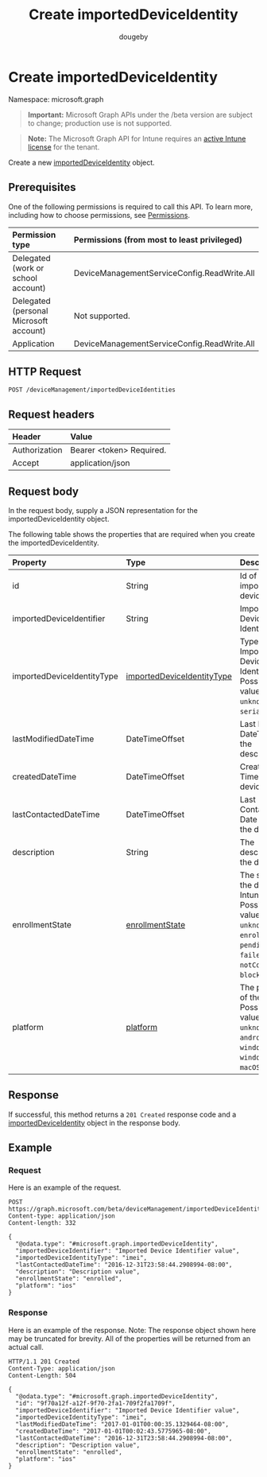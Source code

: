 ﻿---
title: "Create importedDeviceIdentity"
description: "Create a new importedDeviceIdentity object."
author: "dougeby"
localization_priority: Normal
ms.prod: "intune"
doc_type: apiPageType
---

# Create importedDeviceIdentity

Namespace: microsoft.graph

> **Important:** Microsoft Graph APIs under the /beta version are subject to change; production use is not supported.

> **Note:** The Microsoft Graph API for Intune requires an [active Intune license](https://go.microsoft.com/fwlink/?linkid=839381) for the tenant.

Create a new [importedDeviceIdentity](../resources/intune-enrollment-importeddeviceidentity.md) object.

## Prerequisites

One of the following permissions is required to call this API. To learn more, including how to choose permissions, see [Permissions](/graph/permissions-reference).

| Permission type                        | Permissions (from most to least privileged) |
| :------------------------------------- | :------------------------------------------ |
| Delegated (work or school account)     | DeviceManagementServiceConfig.ReadWrite.All |
| Delegated (personal Microsoft account) | Not supported.                              |
| Application                            | DeviceManagementServiceConfig.ReadWrite.All |

## HTTP Request

<!-- {
  "blockType": "ignored"
}
-->

```http
POST /deviceManagement/importedDeviceIdentities
```

## Request headers

| Header        | Value                          |
| :------------ | :----------------------------- |
| Authorization | Bearer &lt;token&gt; Required. |
| Accept        | application/json               |

## Request body

In the request body, supply a JSON representation for the importedDeviceIdentity object.

The following table shows the properties that are required when you create the importedDeviceIdentity.

| Property                   | Type                                                                                       | Description                                                                                                                         |
| :------------------------- | :----------------------------------------------------------------------------------------- | :---------------------------------------------------------------------------------------------------------------------------------- |
| id                         | String                                                                                     | Id of the imported device identity                                                                                                  |
| importedDeviceIdentifier   | String                                                                                     | Imported Device Identifier                                                                                                          |
| importedDeviceIdentityType | [importedDeviceIdentityType](../resources/intune-enrollment-importeddeviceidentitytype.md) | Type of Imported Device Identity. Possible values are: `unknown`, `imei`, `serialNumber`.                                           |
| lastModifiedDateTime       | DateTimeOffset                                                                             | Last Modified DateTime of the description                                                                                           |
| createdDateTime            | DateTimeOffset                                                                             | Created Date Time of the device                                                                                                     |
| lastContactedDateTime      | DateTimeOffset                                                                             | Last Contacted Date Time of the device                                                                                              |
| description                | String                                                                                     | The description of the device                                                                                                       |
| enrollmentState            | [enrollmentState](../resources/intune-shared-enrollmentstate.md)                           | The state of the device in Intune. Possible values are: `unknown`, `enrolled`, `pendingReset`, `failed`, `notContacted`, `blocked`. |
| platform                   | [platform](../resources/intune-enrollment-platform.md)                                     | The platform of the Device. Possible values are: `unknown`, `ios`, `android`, `windows`, `windowsMobile`, `macOS`.                  |

## Response

If successful, this method returns a `201 Created` response code and a [importedDeviceIdentity](../resources/intune-enrollment-importeddeviceidentity.md) object in the response body.

## Example

### Request

Here is an example of the request.

```http
POST https://graph.microsoft.com/beta/deviceManagement/importedDeviceIdentities
Content-type: application/json
Content-length: 332

{
  "@odata.type": "#microsoft.graph.importedDeviceIdentity",
  "importedDeviceIdentifier": "Imported Device Identifier value",
  "importedDeviceIdentityType": "imei",
  "lastContactedDateTime": "2016-12-31T23:58:44.2908994-08:00",
  "description": "Description value",
  "enrollmentState": "enrolled",
  "platform": "ios"
}
```

### Response

Here is an example of the response. Note: The response object shown here may be truncated for brevity. All of the properties will be returned from an actual call.

```http
HTTP/1.1 201 Created
Content-Type: application/json
Content-Length: 504

{
  "@odata.type": "#microsoft.graph.importedDeviceIdentity",
  "id": "9f70a12f-a12f-9f70-2fa1-709f2fa1709f",
  "importedDeviceIdentifier": "Imported Device Identifier value",
  "importedDeviceIdentityType": "imei",
  "lastModifiedDateTime": "2017-01-01T00:00:35.1329464-08:00",
  "createdDateTime": "2017-01-01T00:02:43.5775965-08:00",
  "lastContactedDateTime": "2016-12-31T23:58:44.2908994-08:00",
  "description": "Description value",
  "enrollmentState": "enrolled",
  "platform": "ios"
}
```
